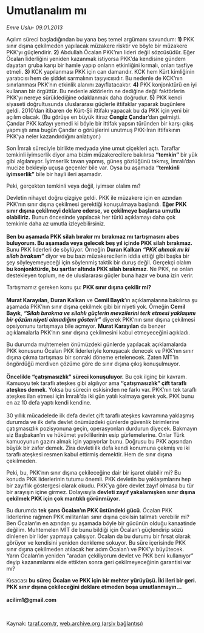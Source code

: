 # Umutlanalım mı

*Emre Uslu- 09.01.2013*

<div class="yazi"><p>Açılım süreci başladığından bu yana beş temel argümanı savundum: <b>1)</b> PKK sınır dışına çekilmeden yapılacak müzakere risktir ve böyle bir müzakere PKK’yı güçlendirir. <b>2)</b> Abdullah Öcalan PKK’nın lideri değil sözcüsüdür. Eğer Öcalan liderliğini yeniden kazanmak istiyorsa PKK’da kendisine gündem dayatan gruba karşı bir hamle yapıp onların etkinliğini kırmalı, onları tasfiye etmeli. <b>3)</b> KCK yapılanması PKK için can damarıdır. KCK hem Kürt kimliğinin yaratıcısı hem de şiddet sarmalının taşıyıcısıdır. Bu nedenle de KCK’nın sınırlanması PKK’nın etkinlik alanını zayıflatacaktır. <b>4)</b> PKK konjonktürü en iyi kullanan bir örgüttür. Bu nedenle aktörlerin ne dediğine değil faktörlerin PKK’yı nereye sürüklediğine odaklanmak daha doğrudur. <b>5)</b> PKK kendi siyaseti doğrultusunda uluslararası güçlerle ittifaklar yaparak bugünlere geldi. 2010’dan itibaren de Kürt-Şii ittifakı yapacak bu da PKK için yeni bir açılım olacak. (Bu görüşe en büyük itiraz <b>Cengiz Çandar</b>’dan gelmişti. Çandar PKK kafayı yemedi ki böyle bir ittifak yapsın türünden bir karşı çıkış yapmıştı ama bugün Çandar o görüşlerini unutmuş PKK-İran ittifakının PKK’ya neler kazandırdığını anlatıyor.)</p>
<p>Son İmralı süreciyle birlikte medyada yine umut çiçekleri açtı. Taraflar temkinli iyimserlik diyor ama bizim müzakerecilere bakılırsa <b>“temkin”</b> bir yük gibi algılanıyor. İyimserlik tavan yapmış, güneş gözlüğünü takmış, İmralı’dan mucize bekleyip uçuşa geçenler bile var. Oysa bu aşamada <b>“temkinli iyimserlik”</b> bile bir hayli ileri aşamadır. </p>
<p>Peki, gerçekten temkinli veya değil, iyimser olalım mı?</p>
<p>Devletin nihayet doğru çizgiye geldi. PKK ile müzakere için en azından PKK’nın sınır dışına çekilmesi gerektiği konuşulmaya başlandı. <b>Eğer PKK sınır dışına çekilmeyi deklare ederse, ve çekilmeye başlarsa umutlu olabiliriz.</b> Bunun öncesinde yapılacak her türlü açıklamayı daha çok temkinle daha az umutla izleyebilirsiniz.<br/><br/><b>Ben bu aşamada PKK silah bırakır mı bırakmaz mı tartışmasını abes buluyorum. Bu aşamada veya gelecek beş yıl içinde PKK silah bırakmaz.</b> Bunu PKK liderleri de söylüyor. Örneğin <b>Duran Kalkan</b> <b><i>“PKK ahmak mı ki silah bıraksın”</i></b> diyor ve bu bazı müzakerecilerin iddia ettiği gibi başka bir şey söyleyemeyeceği için söylenmiş taktik bir duruş değil. Gerçekçi olalım <b>bu konjonktürde, bu şartlar altında PKK silah bırakmaz</b>. Ne PKK, ne onları destekleyen toplum, ne de uluslararası güçler buna hazır ve buna izin verir. </p>
<p>Tartışmamız gereken konu şu: <b>PKK sınır dışına çekilir mi?<br/><br/></b><b>Murat Karayılan</b>, <b>Duran Kalkan</b> ve <b>Cemil Bayık</b>’ın açıklamalarına bakılırsa şu aşamada PKK’nın sınır dışına çekilmek gibi bir niyeti yok. Örneğin <b>Cemil Bayık</b>, <b><i>“Silah bırakma ve silahlı güçlerin mevzilerini terk etmesi yaklaşımı bir çözüm niyeti olmadığını gösterir”</i></b> diyerek PKK’nın sınır dışına çekilmesi opsiyonunu tartışmaya bile açmıyor. <b>Murat Karayılan</b> da benzer açıklamalarla PKK’nın sınır dışına çekilmesini kabul etmeyeceğini açıkladı. </p>
<p>Bu durumda muhtemelen önümüzdeki günlerde yapılacak açıklamalarda PKK konusunu Öcalan PKK liderleriyle konuşacak denecek ve PKK’nın sınır dışına çıkma tartışması bir sonraki döneme ertelenecek. Zaten MİT’in öngördüğü merdiven çözüme göre de sınır dışına çıkış konuşulmuyor.<br/><br/><b>Öncelikle “çatışmasızlık” süreci konuşuluyor.</b> Bu çok ilginç bir kavram. Kamuoyu tek taraflı ateşkes gibi algılıyor ama <b>“çatışmasızlık” çift taraflı ateşkes demek</b>. Yoksa bu sürecin eskisinden ne farkı var. PKK’nın tek taraflı ateşkes ilan etmesi için İmralı’da iki gün yatılı kalmaya gerek yok. PKK bunu en az 10 defa yaptı kendi kendine.<br/><br/>30 yıllık mücadelede ilk defa devlet çift taraflı ateşkes kavramına yaklaşmış durumda ve ilk defa devlet önümüzdeki günlerde güvenlik birimlerine çatışmasızlık pozisyonuna geçin, operasyonları durdurun diyecek. Bakmayın siz Başbakan’ın ve hükümet yetkililerinin esip gürlemelerine. Onlar Türk kamuoyunun gazını almak için yapıyorlar bunu. Doğrusu bu PKK açısından büyük bir zafer demek. Zira devleti ilk defa kendi konumuna çekmiş ve iki taraflı ateşkesi resmen kabul ettirmiş demektir. Hem de sınır dışına çekilmeden.</p>
<p>Peki, bu, PKK’nın sınır dışına çekileceğine dair bir işaret olabilir mi? Bu konuda PKK liderlerinin tutumu önemli. PKK devletin bu yaklaşımlarını hep bir zayıflık göstergesi olarak okudu. PKK’ya göre devlet zayıf olmasa bu tür bir arayışın içine girmez. Dolayısıyla <b>devleti zayıf yakalamışken sınır dışına çekilmek PKK için çok mantıklı görünmüyor</b>. </p>
<p>Bu durumda <b>tek şans Öcalan’ın PKK üstündeki gücü</b>. Öcalan PKK liderlerine rağmen PKK militanları sınır dışına çekilsin talimatı verebilir mi? Ben Öcalan’ın en azından şu aşamada böyle bir gücünün olduğu kanaatinde değilim. Muhtemelen MİT de bunu bildiği için Öcalan’ı güçlendirip sözü dinlenen bir lider yapmaya çalışıyor. Öcalan da bu durumu bir fırsat olarak görüyor ve kendisini yeniden denkleme sokuyor. Bu süre içerisinde PKK sınır dışına çekilmeden atılacak her adım Öcalan’ı ve PKK’yı büyütecek. Yarın Öcalan’ın yeniden “aradan çekiliyorum devlet ve PKK beni kullanıyor” deyip kazanımlarını elde ettikten sonra geri çekilmeyeceğinin garantisi var mı? </p>
<p>Kısacası <b>bu süreç Öcalan ve PKK için bir mehter yürüyüşü. İki ileri bir geri. PKK sınır dışına çekileceğini deklare etmeden boşa umutlanmayın...<br/><br/></b><b>acilim1@gmail.com</b></p>
<p> </p>
</div>

Kaynak: [taraf.com.tr](http://www.taraf.com.tr/emre-uslu/makale-umutlanalim-mi.htm), [web.archive.org (arşiv bağlantısı)](http://web.archive.org/web/20131023095047/http://www.taraf.com.tr/emre-uslu/makale-umutlanalim-mi.htm)
